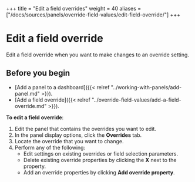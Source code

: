 +++
title = "Edit a field overrides"
weight = 40
aliases = ["/docs/sources/panels/override-field-values/edit-field-override/"]
+++

# Edit a field override

Edit a field override when you want to make changes to an override setting.

## Before you begin

- [Add a panel to a dashboard]({{< relref "../working-with-panels/add-panel.md" >}}).
- [Add a field override]({{< relref "../override-field-values/add-a-field-override.md" >}}).

**To edit a field override**:

1. Edit the panel that contains the overrides you want to edit.
1. In the panel display options, click the **Overrides** tab.
1. Locate the override that you want to change.
1. Perform any of the following:
   - Edit settings on existing overrides or field selection parameters.
   - Delete existing override properties by clicking the **X** next to the property.
   - Add an override properties by clicking **Add override property**.
